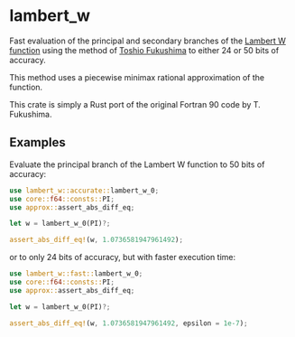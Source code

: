 # lambert_w

Fast evaluation of the principal and secondary branches of the [Lambert W function](https://en.wikipedia.org/wiki/Lambert_W_function) using the method of [Toshio Fukushima](https://www.researchgate.net/publication/346309410_Precise_and_fast_computation_of_Lambert_W_function_by_piecewise_minimax_rational_function_approximation_with_variable_transformation) to either 24 or 50 bits of accuracy.

This method uses a piecewise minimax rational approximation of the function.

This crate is simply a Rust port of the original Fortran 90 code by T. Fukushima.

## Examples

Evaluate the principal branch of the Lambert W function to 50 bits of accuracy:
```rust
use lambert_w::accurate::lambert_w_0;
use core::f64::consts::PI;
use approx::assert_abs_diff_eq;

let w = lambert_w_0(PI)?;

assert_abs_diff_eq!(w, 1.0736581947961492);
```

or to only 24 bits of accuracy, but with faster execution time:
```rust
use lambert_w::fast::lambert_w_0;
use core::f64::consts::PI;
use approx::assert_abs_diff_eq;

let w = lambert_w_0(PI)?;

assert_abs_diff_eq!(w, 1.0736581947961492, epsilon = 1e-7);
```